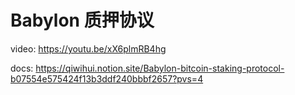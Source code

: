 # Babylon 质押协议

video: <https://youtu.be/xX6plmRB4hg>

docs: <https://qiwihui.notion.site/Babylon-bitcoin-staking-protocol-b07554e575424f13b3ddf240bbbf2657?pvs=4>
